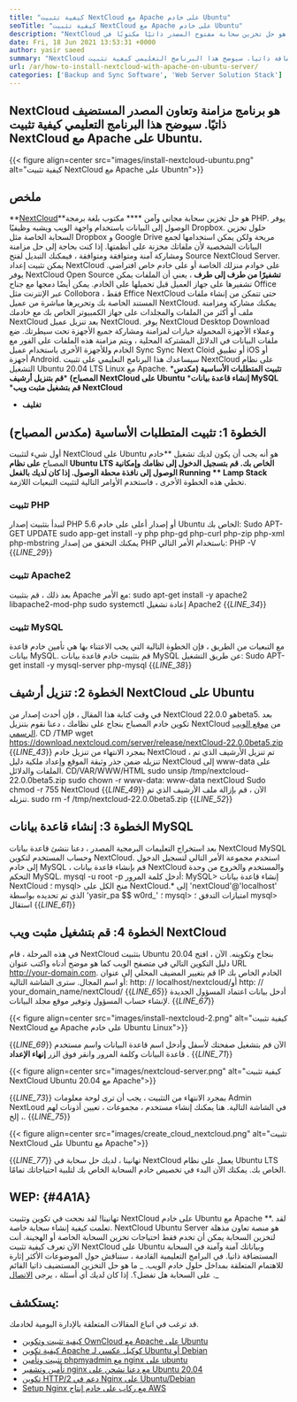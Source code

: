```yaml
---
title: "كيفية تثبيت NextCloud مع Apache على خادم Ubuntu" 
seoTitle: "كيفية تثبيت NextCloud مع Apache على خادم Ubuntu" 
description: "NextCloud هو حل تخزين سحابة مفتوح المصدر ذاتيًا مكتوبًا في PHP. ستظهر هذه المقالة كيفية تثبيت NextCloud مع Apache على Ubuntu." 
date: Fri, 18 Jun 2021 13:53:31 +0000
author: yasir saeed
summary: "NextCloud هو برنامج مزامنة وتعاون مصادر مفتوحة المستضافة ذاتيا. سيوضح هذا البرنامج التعليمي كيفية تثبيت NextCloud مع Apache على Ubuntu." 
url: /ar/how-to-install-nextcloud-with-apache-on-ubuntu-server/
categories: ['Backup and Sync Software', 'Web Server Solution Stack']
---
```


## NextCloud هو برنامج مزامنة وتعاون المصدر المستضيف ذاتيًا. سيوضح هذا البرنامج التعليمي كيفية تثبيت NextCloud مع Apache على Ubuntu.

{{< figure align=center src="images/install-nextcloud-ubuntu.png" alt="كيفية تثبيت NextCloud مع Apache على Ubuntn">}}


## **ملخص**
**[NextCloud][1]**هو حل تخزين سحابة مجاني وآمن ****  مكتوب بلغة برمجة PHP. يوفر الوصول إلى البيانات باستخدام واجهة الويب ويشبه وظيفيًا Dropbox. حلول تخزين السحابة الخاصة مثل Dropbox و Google Drive مريحة ولكن يمكن استخدامها لجمع البيانات الشخصية لأن ملفاتك مخزنة على أنظمتها. إذا كنت بحاجة إلى حل مزامنة ومشاركة آمنة ومتوافقة ومتوافقة ، فيمكنك التبديل لفتح Source NextCloud Server. يمكن تثبيت إعداد NextCloud على خوادم منزلك الخاصة أو على خادم خاص افتراضي.
يوفر NextCloud Open Source **تشفيرًا من طرف إلى طرف**  ، يعني أن الملفات يمكن تشفيرها على جهاز العميل قبل تحميلها على الخادم. يمكن أيضًا دمجها مع جناح Office عبر الإنترنت مثل Collobora ، فقط Effice NextCloud حتى تتمكن من إنشاء ملفات المستند الخاصة بك وتحريرها مباشرة من عميل NextCloud. يمكنك مشاركة ومزامنة ملف أو أكثر من الملفات والمجلدات على جهاز الكمبيوتر الخاص بك مع خادمك NextCloud بعد تنزيل عميل NextCloud. يوفر NextCloud Desktop Download وعملاء الأجهزة المحمولة خيارات لمزامنة ومشاركة جميع الأجهزة تحت سيطرتك. ضع ملفات البيانات في الدلائل المشتركة المحلية ، ويتم مزامنة هذه الملفات على الفور مع الخادم وللأجهزة الأخرى باستخدام عميل Sync Sync Next Cloid أو تطبيق iOS أو أجهزة Android.
سيساعدك هذا البرنامج التعليمي على تثبيت NextCloud على نظام التشغيل Ubuntu 20.04 LTS Linux مع Apache.
  ***تثبيت المتطلبات الأساسية (مكدس المصباح)** 
  ***قم بتنزيل أرشيف NextCloud على Ubuntu** 
  ***إنشاء قاعدة بيانات MySQL** 
  ***قم بتشغيل مثبت ويب NextCloud** 
  * **تغليف**

## الخطوة 1: تثبيت المتطلبات الأساسية (مكدس المصباح)
أول شيء لتثبيت NextCloud على Ubuntu هو أنه يجب أن يكون لديك تشغيل **خادم المصباح  **على نظام Ubuntu LTS الخاص بك. قم بتسجيل الدخول إلى نظامك وإمكانية الوصول إلى نافذة محطة الوصول. إذا كان لديك بالفعل Running **  Lamp Stack**  تخطي هذه الخطوة الأخرى ، فاستخدم الأوامر التالية لتثبيت التبعيات اللازمة.

### تثبيت PHP
لنبدأ بتثبيت إصدار PHP 5.6 أو إصدار أعلى على خادم Ubuntu الخاص بك:
Sudo APT-GET UPDATE
sudo app-get install -y php php-gd php-curl php-zip php-xml php-mbstring
يمكنك التحقق من إصدار PHP باستخدام الأمر التالي:
PHP -V
{{_LINE_29_}}

### تثبيت Apache2
بعد ذلك ، قم بتثبيت Apache مع الأمر:
sudo apt-get install -y apache2 libapache2-mod-php
sudo systemctl إعادة تشغيل Apache2
{{_LINE_34_}}

### تثبيت MySQL
مع التبعيات من الطريق ، فإن الخطوة التالية التي يجب الاعتناء بها هي تأمين خادم قاعدة بيانات MySQL. قم بتثبيت خادم قاعدة بيانات MySQL عن طريق التشغيل:
Sudo APT-get install -y mysql-server php-mysql
{{_LINE_38_}}

## الخطوة 2: تنزيل أرشيف NextCloud على Ubuntu
في وقت كتابة هذا المقال ، فإن أحدث إصدار من NextCloud هو 22.0.0beta5. بعد تكوين خادم المصباح بنجاح على نظامك ، دعنا نقوم بتنزيل NextCloud من [موقع الويب الرسمي][2].
CD /TMP
wget https://download.nextcloud.com/server/release/nextCloud-22.0.0beta5.zip
{{_LINE_43_}}
بمجرد الانتهاء من تنزيل خادم NextCloud ، تم تنزيل الأرشيف الذي تم تنزيله ضمن جذر وثيقة الموقع وإعداد ملكية دليل NextCloud إلى www-data على الملفات والدلائل.
CD/VAR/WWW/HTML
sudo unsip /tmp/nextcloud-22.0.0beta5.zip
sudo chown -r www-data: www-data nextCloud
Sudo chmod -r 755 NextCloud
{{_LINE_49_}}
الآن ، قم بإزالة ملف الأرشيف الذي تم تنزيله.
sudo rm -f /tmp/nextcloud-22.0.0beta5.zip
{{_LINE_52_}}

## الخطوة 3: إنشاء قاعدة بيانات MySQL
بعد استخراج التعليمات البرمجية المصدر ، دعنا ننشئ قاعدة بيانات NextCloud MySQL وحساب المستخدم لتكوين NextCloud. استخدم مجموعة الأمر التالي لتسجيل الدخول إلى خادم MySQL ، قم بإنشاء قاعدة بيانات NextCloud والمستخدم والخروج من وحدة التحكم MySQL.
mysql -u root -p
أدخل كلمة المرور:
MySQL> إنشاء قاعدة بيانات NextCloud ؛
mysql> منح الكل على NextCloud.* إلى 'nextCloud'@'localhost' الذي تم تحديده بواسطة 'yasir_pa $$ w0rd_' ؛
mysql> امتيازات التدفق ؛
mysql> استقال
{{_LINE_61_}}

## الخطوة 4: قم بتشغيل مثبت ويب NextCloud
في هذه المرحلة ، قام NextCloud بتثبيت Ubuntu 20.04 بنجاح وتكوينه. الآن ، افتح دليل التكوين التالي في متصفح الويب كما هو موضح أدناه واكتب عنوان URL http://your-domain.com. قم بتغيير المضيف المحلي إلى عنوان IP الخادم الخاص بك أو اسم المجال. سترى الشاشة التالية:
http: // localhost/nextcloud/أو http: // your_domain_name/nextCloud/
{{_LINE_65_}}
أدخل بيانات اعتماد المسؤول الجديدة لإنشاء حساب المسؤول وتوفير موقع مجلد البيانات.
{{_LINE_67_}}

{{< figure align=center src="images/install-nextcloud-2.png" alt="كيفية تثبيت NextCloud مع Apache على خادم Ubuntu Linux">}}

{{_LINE_69_}}
الآن قم بتشغيل صفحتك لأسفل وأدخل اسم قاعدة البيانات واسم مستخدم قاعدة البيانات وكلمة المرور وانقر فوق الزر **إنهاء الإعداد** .
{{_LINE_71_}}

{{< figure align=center src="images/nextcloud-server.png" alt="كيفية تثبيت NextCloud Ubuntu 20.04 مع Apache">}}

{{_LINE_73_}}
بمجرد الانتهاء من التثبيت ، يجب أن ترى لوحة معلومات Admin NextLoud في الشاشة التالية. هنا يمكنك إنشاء مستخدم ، مجموعات ، تعيين أذونات لهم ، إلخ.
{{_LINE_75_}}

{{< figure align=center src="images/create_cloud_nextcloud.png" alt="تثبيت NextCloud على Ubuntu مع Apache">}}

{{_LINE_77_}}
تهانينا ، لديك حل سحابة في NextCloud يعمل على نظام Ubuntu LTS الخاص بك. يمكنك الآن البدء في تخصيص خادم السحابة الخاص بك لتلبية احتياجاتك تمامًا.

## **WEP:**    {#4A1A}
تهانينا! لقد نجحت في تكوين وتثبيت NextCloud على خادم Ubuntu مع Apache **. لقد تعلمت كيفية إنشاء سحابة خاصة. NextCloud Ubuntu Server هو منصة تعاون مذهلة لتخزين السحابة يمكن أن تخدم فقط احتياجات تخزين السحابة الخاصة أو الهجينة. أنت الآن تعرف كيفية تثبيت NextCloud على Ubuntu وبياناتك آمنة وآمنة في السحابة المستضافة ذاتيا. في البرامج التعليمية القادمة ، سنناقش حول الموضوعات الأكثر إثارة للاهتمام المتعلقة بمداخل حلول خادم الويب.
_ ما هو حل التخزين المستضيف ذاتيا القائم على السحابة هل تفضل؟. إذا كان لديك أي أسئلة ، يرجى [الاتصال][3] ._

## يستكشف:
قد ترغب في اتباع المقالات المتعلقة بالإدارة اليومية لخادمك.
  * [كيفية تثبيت وتكوين OwnCloud مع Apache على Ubuntu][4]
  * [كيفية تكوين Apache كوكيل عكسي لـ Ubuntu أو Debian][5]
  * [تثبيت وتأمين phpmyadmin مع nginx على ubuntu][6]
  * [تأمين وتشفير nginx مع دعنا نشحن على Ubuntu 20.04][7]
  * [تكوين HTTP/2 دعم في Nginx على Ubuntu/Debian][8]
  * [Setup Nginx مع ركاب على خادم إنتاج AWS][9]

  
[1]: https://nextcloud.com/
[2]: https://nextcloud.com/install/
[3]: mailto:yasir.saeed@aspose.com
[4]: https://blog.containerize.com/backup-and-sync-software/how-to-install-and-configure-owncloud-with-apache-on-ubuntu/
[5]: https://blog.containerize.com/web-server-solution-stack/how-to-configure-apache-as-a-reverse-proxy-for-ubuntudebian/
[6]: https://blog.containerize.com/web-server-solution-stack/how-to-install-and-secure-phpmyadmin-with-nginx-on-ubuntu/
[7]: https://blog.containerize.com/web-server-solution-stack/how-to-secure-nginx-with-letsencrypt-on-ubuntu-20-04/
[8]: https://blog.containerize.com/web-server-solution-stack/how-to-configure-http2-support-in-nginx-on-ubuntudebian/
[9]: https://blog.containerize.com/web-server-solution-stack/how-to-setup-nginx-with-passenger-on-aws-production-server/
